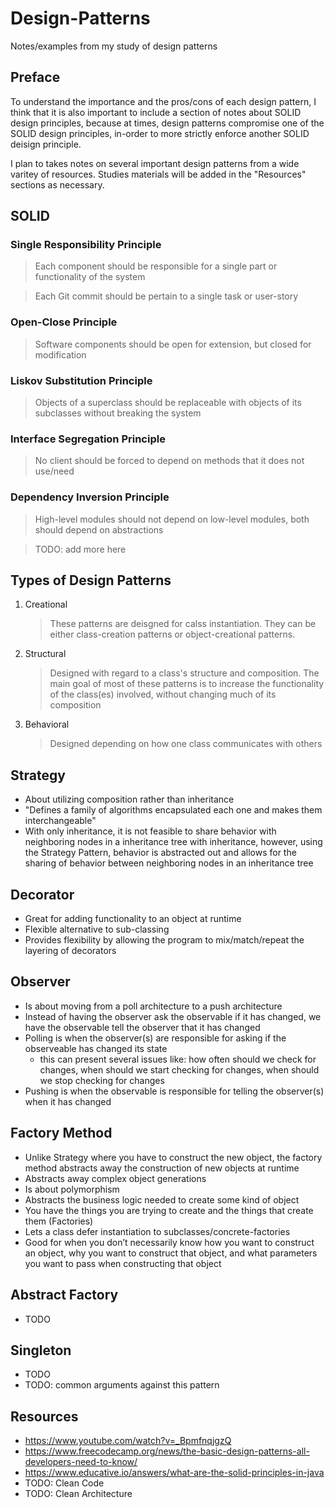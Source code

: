 # Design-Patterns
Notes/examples from my study of design patterns

## Preface
To understand the importance and the pros/cons of each design pattern, I think that it is also important to include a section of notes about SOLID design principles, because at times, design patterns compromise one of the SOLID design principles, in-order to more strictly enforce another SOLID deisign principle. 

I plan to takes notes on several important design patterns from a wide varitey of resources. Studies materials will be added in the "Resources" sections as necessary. 

## SOLID

### Single Responsibility Principle

> Each component should be responsible for a single part or functionality of the system

> Each Git commit should be pertain to a single task or user-story

### Open-Close Principle

> Software components should be open for extension, but closed for modification

### Liskov Substitution Principle

> Objects of a superclass should be replaceable with objects of its subclasses without breaking the system

### Interface Segregation Principle

> No client should be forced to depend on methods that it does not use/need

### Dependency Inversion Principle

> High-level modules should not depend on low-level modules, both should depend on abstractions

> TODO: add more here

## Types of Design Patterns
   1) Creational
      > These patterns are deisgned for calss instantiation. They can be either class-creation patterns or object-creational patterns.
   2) Structural
      > Designed with regard to a class's structure and composition. The main goal of most of these patterns is to increase the functionality of the class(es) involved, without changing much of its composition
   3) Behavioral
      > Designed depending on how one class communicates with others

## Strategy
   * About utilizing composition rather than inheritance
   * "Defines a family of algorithms encapsulated each one and makes them interchangeable"
   * With only inheritance, it is not feasible to share behavior with neighboring nodes in a inheritance tree with inheritance, however, using the Strategy Pattern, behavior is abstracted out and allows for the sharing of behavior between neighboring nodes in an inheritance tree

## Decorator
   * Great for adding functionality to an object at runtime
   * Flexible alternative to sub-classing
   * Provides flexibility by allowing the program to mix/match/repeat the layering of decorators

## Observer
   * Is about moving from a poll architecture to a push architecture
   * Instead of having the observer ask the observable if it has changed, we have the observable tell the observer that it has changed
   * Polling is when the observer(s) are responsible for asking if the observeable has changed its state
      * this can present several issues like: how often should we check for changes, when should we start checking for changes, when should we stop checking for changes
   * Pushing is when the observable is responsible for telling the observer(s) when it has changed

## Factory Method
   * Unlike Strategy where you have to construct the new object, the factory method abstracts away the construction of new objects at runtime
   * Abstracts away complex object generations
   * Is about polymorphism
   * Abstracts the business logic needed to create some kind of object
   * You have the things you are trying to create and the things that create them (Factories)
   * Lets a class defer instantiation to subclasses/concrete-factories
   * Good for when you don’t necessarily know how you want to construct an object, why you want to construct that object, and what parameters you want to pass when constructing that object

## Abstract Factory
   * TODO

## Singleton
   * TODO
   * TODO: common arguments against this pattern



## Resources
   * https://www.youtube.com/watch?v=_BpmfnqjgzQ
   * https://www.freecodecamp.org/news/the-basic-design-patterns-all-developers-need-to-know/
   * https://www.educative.io/answers/what-are-the-solid-principles-in-java
   * TODO: Clean Code
   * TODO: Clean Architecture
